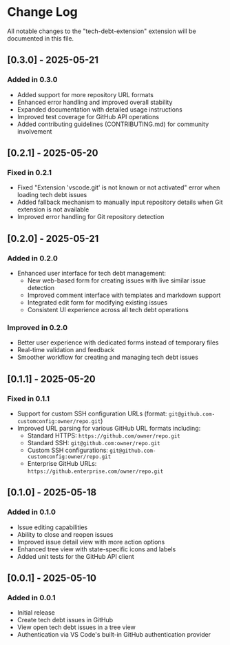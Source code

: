 # Change Log

All notable changes to the "tech-debt-extension" extension will be documented in this file.

## [0.3.0] - 2025-05-21

### Added in 0.3.0

- Added support for more repository URL formats
- Enhanced error handling and improved overall stability
- Expanded documentation with detailed usage instructions
- Improved test coverage for GitHub API operations
- Added contributing guidelines (CONTRIBUTING.md) for community involvement

## [0.2.1] - 2025-05-20

### Fixed in 0.2.1

- Fixed "Extension 'vscode.git' is not known or not activated" error when loading tech debt issues
- Added fallback mechanism to manually input repository details when Git extension is not available
- Improved error handling for Git repository detection

## [0.2.0] - 2025-05-21

### Added in 0.2.0

- Enhanced user interface for tech debt management:
  - New web-based form for creating issues with live similar issue detection
  - Improved comment interface with templates and markdown support
  - Integrated edit form for modifying existing issues
  - Consistent UI experience across all tech debt operations

### Improved in 0.2.0

- Better user experience with dedicated forms instead of temporary files
- Real-time validation and feedback
- Smoother workflow for creating and managing tech debt issues

## [0.1.1] - 2025-05-20

### Fixed in 0.1.1

- Support for custom SSH configuration URLs (format: `git@github.com-customconfig:owner/repo.git`)
- Improved URL parsing for various GitHub URL formats including:
  - Standard HTTPS: `https://github.com/owner/repo.git`
  - Standard SSH: `git@github.com:owner/repo.git`
  - Custom SSH configurations: `git@github.com-customconfig:owner/repo.git`
  - Enterprise GitHub URLs: `https://github.enterprise.com/owner/repo.git`

## [0.1.0] - 2025-05-18

### Added in 0.1.0

- Issue editing capabilities
- Ability to close and reopen issues
- Improved issue detail view with more action options
- Enhanced tree view with state-specific icons and labels
- Added unit tests for the GitHub API client

## [0.0.1] - 2025-05-10

### Added in 0.0.1

- Initial release
- Create tech debt issues in GitHub
- View open tech debt issues in a tree view
- Authentication via VS Code's built-in GitHub authentication provider
